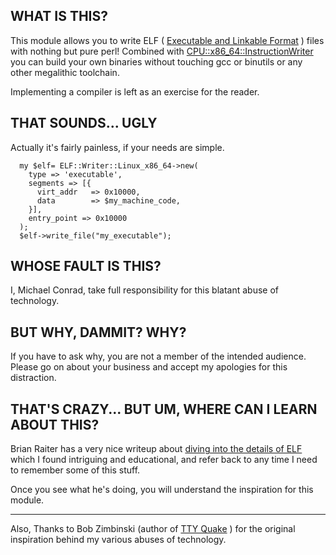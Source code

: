 ## WHAT IS THIS?

This module allows you to write ELF ( [Executable and Linkable Format][WikipediaELF] )
files with nothing but pure perl!  Combined with [CPU::x86_64::InstructionWriter][InstWriter]
you can build your own binaries without touching gcc or binutils or any other megalithic
toolchain.

Implementing a compiler is left as an exercise for the reader.

## THAT SOUNDS... UGLY

Actually it's fairly painless, if your needs are simple.

```
  my $elf= ELF::Writer::Linux_x86_64->new(
    type => 'executable',
    segments => [{
      virt_addr   => 0x10000,
      data        => $my_machine_code,
    }],
    entry_point => 0x10000
  );
  $elf->write_file("my_executable");
```

## WHOSE FAULT IS THIS?

I, Michael Conrad, take full responsibility for this blatant abuse of technology.

## BUT WHY, DAMMIT? WHY?

If you have to ask why, you are not a member of the intended audience.
Please go on about your business and accept my apologies for this distraction.

## THAT'S CRAZY... BUT UM, WHERE CAN I LEARN ABOUT THIS?

Brian Raiter has a very nice writeup about [diving into the details of ELF][TeensyELF]
which I found intriguing and educational, and refer back to any time I need to remember
some of this stuff.

Once you see what he's doing, you will understand the inspiration for this module.


----

Also, Thanks to Bob Zimbinski (author of [TTY Quake][] ) for the original
inspiration behind my various abuses of technology.

[WikipediaELF]: https://en.wikipedia.org/wiki/Executable_and_Linkable_Format
[InstWriter]: https://github.com/nrdvana/perl-CPU-x86_64-InstructionWriter
[TeensyELF]: http://www.muppetlabs.com/~breadbox/software/tiny/teensy.html
[TTY Quake]: https://web.archive.org/web/20100127215948/http://webpages.mr.net/bobz/ttyquake/
